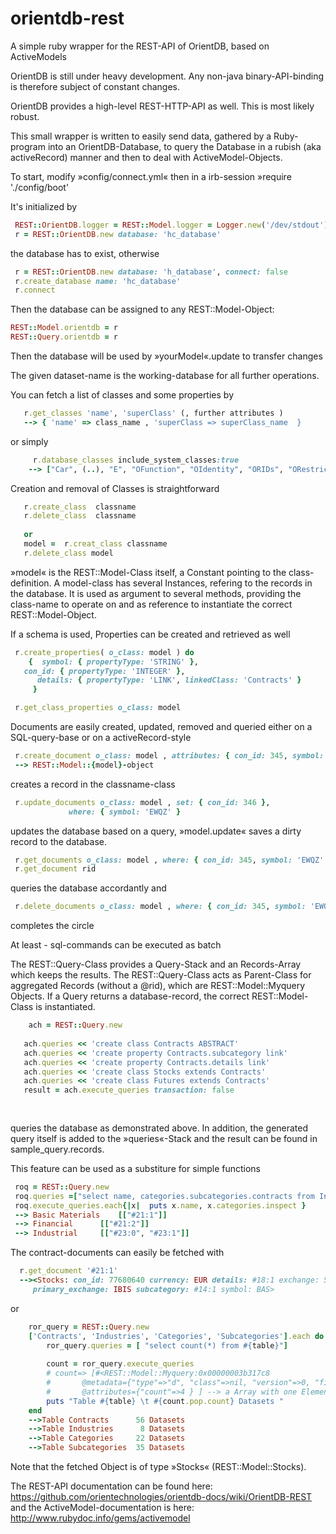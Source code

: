 # orientdb-rest
A simple ruby wrapper for the REST-API of OrientDB, based on ActiveModels


OrientDB is still under heavy development. Any non-java binary-API-binding is therefore subject of constant changes.

OrientDB provides a high-level REST-HTTP-API as well. This is most likely robust.

This small wrapper is written to easily send data, gathered by a Ruby-program into an OrientDB-Database,
to query the Database in a rubish (aka activeRecord) manner and then to deal with ActiveModel-Objects.

To start, modify »config/connect.yml«
then in a irb-session
»require './config/boot'

It's initialized by

```ruby
 REST::OrientDB.logger = REST::Model.logger = Logger.new('/dev/stdout') # or your customized-logger
 r = REST::OrientDB.new database: 'hc_database'
```
the database has to exist, otherwise

```ruby
 r = REST::OrientDB.new database: 'h_database', connect: false
 r.create_database name: 'hc_database'
 r.connect
```

Then the database can be assigned to any REST::Model-Object:
```ruby
REST::Model.orientdb = r
REST::Query.orientdb = r
```
Then the database will be used by »yourModel«.update  to transfer changes

The given dataset-name is the working-database for all further operations.
 
You can fetch a list of classes  and some properties by
 ``` ruby
    r.get_classes 'name', 'superClass' (, further attributes )
    --> { 'name' => class_name , 'superClass => superClass_name  }
 ```
 
 or simply 
```ruby
     r.database_classes include_system_classes:true
    --> ["Car", (..), "E", "OFunction", "OIdentity", "ORIDs", "ORestricted", "ORole", "OSchedule", "OTriggered", "OUser", "Owns", "V", "_studio"]
```
 
Creation and removal of Classes is straightforward
 ```ruby
    r.create_class  classname
    r.delete_class  classname
    
    or
    model =  r.creat_class classname
    r.delete_class model
 ```
»model« is the REST::Model-Class itself, a Constant pointing to the class-definition.
A model-class has several Instances, refering to the records in the database.
It is used as argument to several methods, providing the class-name to operate on
and as reference to instantiate the correct REST::Model-Object.

If a schema is used, Properties can be created and retrieved as well
 ```ruby
  r.create_properties( o_class: model ) do
     {	symbol: { propertyType: 'STRING' },
	con_id: { propertyType: 'INTEGER' },
       details: { propertyType: 'LINK', linkedClass: 'Contracts' }
      }

  r.get_class_properties o_class: model 
 ```
 
Documents are easily created, updated, removed and queried either on a SQL-query-base or on a activeRecord-style
 ```ruby
  r.create_document o_class: model , attributes: { con_id: 345, symbol: 'EWQZ' }
  --> REST::Model::{model}-object
 ```
  creates a record in the classname-class 

 ```ruby
  r.update_documents o_class: model , set: { con_id: 346 },
		      where: { symbol: 'EWQZ' } 

 ```
 updates the database based on a query, 
 »model.update« saves a dirty record to the database.
 

 ```ruby
  r.get_documents o_class: model , where: { con_id: 345, symbol: 'EWQZ' }
  r.get_document rid 

 ```
 queries the database accordantly and

 ```ruby
  r.delete_documents o_class: model , where: { con_id: 345, symbol: 'EWQZ' }

 ```
 completes the circle
 


At least - sql-commands can be executed as batch

The REST::Query-Class provides a Query-Stack and an Records-Array which keeps the results.
The REST::Query-Class acts as Parent-Class for aggregated Records (without a @rid), which are REST::Model::Myquery Objects. If a Query returns a database-record, the correct REST::Model-Class is instantiated.

```ruby
    ach = REST::Query.new
    
   ach.queries << 'create class Contracts ABSTRACT'
   ach.queries << 'create property Contracts.subcategory link'
   ach.queries << 'create property Contracts.details link'
   ach.queries << 'create class Stocks extends Contracts'
   ach.queries << 'create class Futures extends Contracts'
   result = ach.execute_queries transaction: false
   
   

```
  queries the database as demonstrated above. In addition, the generated query itself is added to the »queries«-Stack and the result can be found in sample_query.records.
  
This feature can be used as a substiture for simple functions

```ruby
 roq = REST::Query.new
 roq.queries =["select name, categories.subcategories.contracts from Industries  where name containstext     …'ial'"]
 roq.execute_queries.each{|x|  puts x.name, x.categories.inspect }
 --> Basic Materials 	[["#21:1"]]
 --> Financial  	[["#21:2"]]
 --> Industrial 	[["#23:0", "#23:1"]]
```

The contract-documents can easily be fetched with 
```ruby
  r.get_document '#21:1'
  --><Stocks: con_id: 77680640 currency: EUR details: #18:1 exchange: SMART local_symbol: BAS 
     primary_exchange: IBIS subcategory: #14:1 symbol: BAS>
```
or
```ruby
    ror_query = REST::Query.new
    ['Contracts', 'Industries', 'Categories', 'Subcategories'].each do |table|
        ror_query.queries = [ "select count(*) from #{table}"]
 
        count = ror_query.execute_queries
        # count=> [#<REST::Model::Myquery:0x00000003b317c8 
        #		@metadata={"type"=>"d", "class"=>nil, "version"=>0, "fieldTypes"=>"count=l"},
        #		@attributes={"count"=>4 } ] --> a Array with one Element, therefor count.pop 
        puts "Table #{table} \t #{count.pop.count} Datasets "
    end
    -->Table Contracts 	 	56 Datasets 
    -->Table Industries 	 8 Datasets 
    -->Table Categories 	22 Datasets 
    -->Table Subcategories 	35 Datasets 

```

Note that the fetched Object is of type »Stocks« (REST::Model::Stocks).

The REST-API documentation can be found here: https://github.com/orientechnologies/orientdb-docs/wiki/OrientDB-REST
and the ActiveModel-documentation is here: http://www.rubydoc.info/gems/activemodel
 
 
 
 
 



